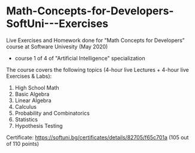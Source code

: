 # Math-Concepts-for-Developers-SoftUni---Exercises
Live Exercises and Homework done for "Math Concepts for Developers" course at Software Univesity (May 2020) 
- course 1 of 4 of "Artificial Intelligence" specialization

The course covers the following topics (4-hour live Lectures + 4-hour live Exercises & Labs):

1.	High School Math
2.	Basic Algebra
3.	Linear Algebra
4.	Calculus
5.	Probability and Combinatorics
6.	Statistics
7.	Hypothesis Testing

Certificate: https://softuni.bg/certificates/details/82705/f65c701a (105 out of 110 points)
